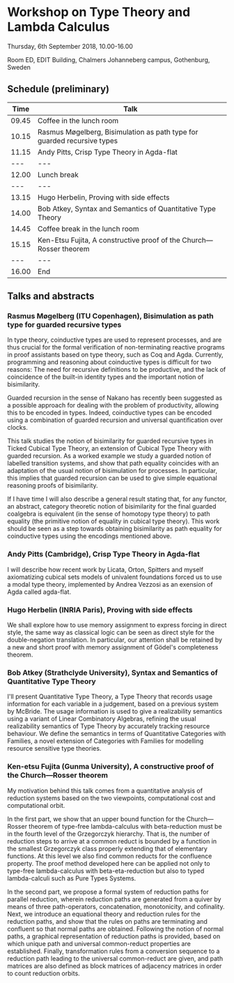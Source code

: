 # Workshop on Type Theory and Lambda Calculus

Thursday, 6th September 2018, 10.00-16.00

Room ED, EDIT Building, Chalmers Johanneberg campus, Gothenburg, Sweden

## Schedule (preliminary)

| Time | Talk |
| --- | --- |
| 09.45 | Coffee in the lunch room |
| 10.15 | Rasmus Møgelberg, Bisimulation as path type for guarded recursive types |
| 11.15 | Andy Pitts, Crisp Type Theory in Agda-flat |
| --- | --- |
| 12.00 | Lunch break |
| --- | --- |
| 13.15 | Hugo Herbelin, Proving with side effects |
| 14.00 | Bob Atkey, Syntax and Semantics of Quantitative Type Theory  |
| 14.45 | Coffee break in the lunch room |
| 15.15 | Ken-Etsu Fujita, A constructive proof of the Church—Rosser theorem |
| --- | --- |
| 16.00 | End |

## Talks and abstracts

### Rasmus Møgelberg (ITU Copenhagen), Bisimulation as path type for guarded recursive types

In type theory, coinductive types are used to represent processes, 
and are thus crucial for the formal verification of non-terminating 
reactive programs in proof assistants based on type theory, such 
as Coq and Agda. Currently, programming and reasoning about 
coinductive types is difficult for two reasons: The
need for recursive definitions to be productive, and the lack of 
coincidence of the built-in identity types and the important notion 
of bisimilarity. 

Guarded recursion in the sense of Nakano has recently been 
suggested as a possible approach for dealing with the problem of 
productivity, allowing this to be encoded in types. Indeed, 
coinductive types can be encoded using a combination of guarded
recursion and universal quantification over clocks. 

This talk studies the notion of bisimilarity for guarded recursive types 
in Ticked Cubical Type Theory,
an extension of Cubical Type Theory with guarded recursion. 
As a worked example we study a guarded
notion of labelled transition systems, and show that path equality coincides 
with an adaptation of the usual notion 
of bisimulation for processes. In particular, this implies that guarded recursion
can be used to give simple equational reasoning proofs of 
bisimilarity.

If I have time I will also describe a general result stating that, 
for any functor, an abstract, category theoretic 
notion of bisimilarity for the final guarded coalgebra 
is equivalent (in the sense of homotopy type theory)
to path equality (the primitive notion of equality in cubical type 
theory). This work should be seen as a step towards obtaining 
bisimilarity as path equality for coinductive types using the 
encodings mentioned above.

### Andy Pitts (Cambridge), Crisp Type Theory in Agda-flat

I will describe how recent work by Licata, Orton, Spitters
and myself axiomatizing cubical sets models of univalent foundations
forced us to use a modal type theory, implemented by Andrea Vezzosi as
an exension of Agda called agda-flat.

### Hugo Herbelin (INRIA Paris), Proving with side effects

We shall explore how to use memory assignment to express forcing in
direct style, the same way as classical logic can be seen as direct
style for the double-negation translation. In particular, our
attention shall be retained by a new and short proof with memory
assignment of Gödel's completeness theorem.

### Bob Atkey (Strathclyde University), Syntax and Semantics of Quantitative Type Theory 

I'll present Quantitative Type Theory, a Type Theory that records usage information for each variable in a judgement, based on a previous system by McBride. The usage information is used to give a realizability semantics using a variant of Linear Combinatory Algebras, refining the usual realizability semantics of Type Theory by accurately tracking resource behaviour. We define the semantics in terms of Quantitative Categories with Families, a novel extension of Categories with Families for modelling resource sensitive type theories. 

### Ken-etsu Fujita (Gunma University), A constructive proof of the Church—Rosser theorem

My motivation behind this talk comes from a quantitative analysis of
reduction systems
based on the two viewpoints, computational cost and computational orbit.

In the first part, we show that an upper bound function for the
Church—Rosser theorem
of type-free lambda-calculus with beta-reduction must be in the fourth
level of the
Grzegorczyk hierarchy. That is, the number of reduction steps to arrive
at a common
reduct is bounded by a function in the smallest Grzegorczyk class
properly extending
that of elementary functions. At this level we also find common reducts
for the confluence
property. The proof method developed here can be applied not only to
type-free lambda-calculus
with beta-eta-reduction but also to typed lambda-calculi such as Pure
Types Systems.

In the second part, we propose a formal system of reduction paths for
parallel reduction,
wherein reduction paths are generated from a quiver by means of three
path-operators,
concatenation, monotonicity, and cofinality. Next, we introduce an
equational theory
and reduction rules for the reduction paths, and show that the rules on
paths are
terminating and confluent so that normal paths are obtained. Following
the notion of
normal paths, a graphical representation of reduction paths is provided,
based on which
unique path and universal common-reduct properties are established.
Finally, transformation
rules from a conversion sequence to a reduction path leading to the
universal common-reduct
are given, and path matrices are also defined as block matrices of
adjacency matrices in
order to count reduction orbits.



